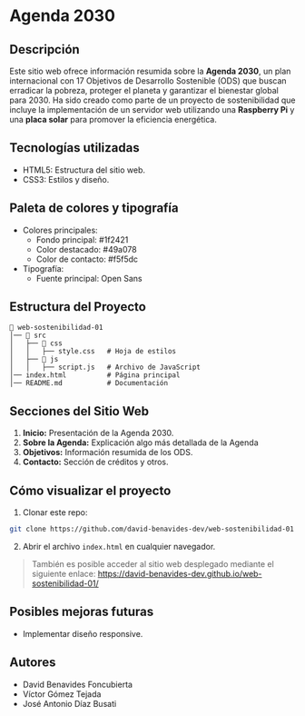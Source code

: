 # Agenda 2030

## Descripción

Este sitio web ofrece información resumida sobre la **Agenda 2030**, un plan internacional con 17 Objetivos de Desarrollo Sostenible (ODS) que buscan erradicar la pobreza, proteger el planeta y garantizar el bienestar global para 2030. Ha sido creado como parte de un proyecto de sostenibilidad que incluye la implementación de un servidor web utilizando una **Raspberry Pi** y una **placa solar** para promover la eficiencia energética.

## Tecnologías utilizadas

- HTML5: Estructura del sitio web.
- CSS3: Estilos y diseño.

## Paleta de colores y tipografía

- Colores principales:
  - Fondo principal: #1f2421
  - Color destacado: #49a078
  - Color de contacto: #f5f5dc
- Tipografía:
  - Fuente principal: Open Sans

## Estructura del Proyecto
```
📂 web-sostenibilidad-01
│── 📂 src
│   ├── 📂 css
│   │   ├── style.css   # Hoja de estilos
│   ├── 📂 js
│   │   ├── script.js   # Archivo de JavaScript
│── index.html          # Página principal
│── README.md           # Documentación
```

## Secciones del Sitio Web

1. **Inicio:** Presentación de la Agenda 2030.
2. **Sobre la Agenda:** Explicación algo más detallada de la Agenda
3. **Objetivos:** Información resumida de los ODS.
4. **Contacto:** Sección de créditos y otros.

## Cómo visualizar el proyecto

1. Clonar este repo:
```bash
git clone https://github.com/david-benavides-dev/web-sostenibilidad-01
```

2. Abrir el archivo `index.html` en cualquier navegador.

> También es posible acceder al sitio web desplegado mediante el siguiente enlace: https://david-benavides-dev.github.io/web-sostenibilidad-01/

## Posibles mejoras futuras

- Implementar diseño responsive.

## Autores

- David Benavides Foncubierta
- Víctor Gómez Tejada
- José Antonio Díaz Busati
